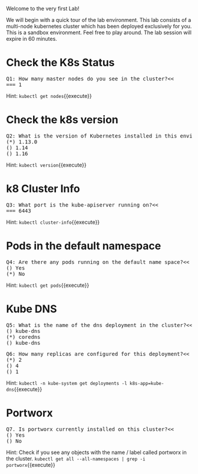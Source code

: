 Welcome to the very first Lab!

We will begin with a quick tour of the lab environment. This lab consists of a multi-node kubernetes cluster which has been deployed exclusively for you. This is a sandbox environment. Feel free to play around. The lab session will expire in 60 minutes.

# Check the K8s Status

<pre>
Q1: How many master nodes do you see in the cluster?<< 
=== 1
</pre>

Hint:
`kubectl get nodes`{{execute}}


# Check the k8s version

<pre>
Q2: What is the version of Kubernetes installed in this environment?<< 
(*) 1.13.0 
() 1.14 
() 1.16
</pre>

Hint:
`kubectl version`{{execute}}


# k8 Cluster Info

<pre>
Q3: What port is the kube-apiserver running on?<< 
=== 6443
</pre>

Hint:
`kubectl cluster-info`{{execute}}


# Pods in the default namespace

<pre>
Q4: Are there any pods running on the default name space?<< 
() Yes 
(*) No
</pre>

Hint:
`kubectl get pods`{{execute}}


# Kube DNS

<pre>
Q5: What is the name of the dns deployment in the cluster?<< 
() kube-dns 
(*) coredns
() kube-dns
</pre>

<pre>
Q6: How many replicas are configured for this deployment?<<
(*) 2
() 4
() 1
</pre>

Hint:
`kubectl -n kube-system get deployments -l k8s-app=kube-dns`{{execute}}

# Portworx

<pre>
Q7. Is portworx currently installed on this cluster?<<
() Yes
() No
</pre>

Hint: Check if you see any objects with the name / label called portworx in the cluster.
`kubectl get all --all-namespaces | grep -i portworx`{{execute}}

